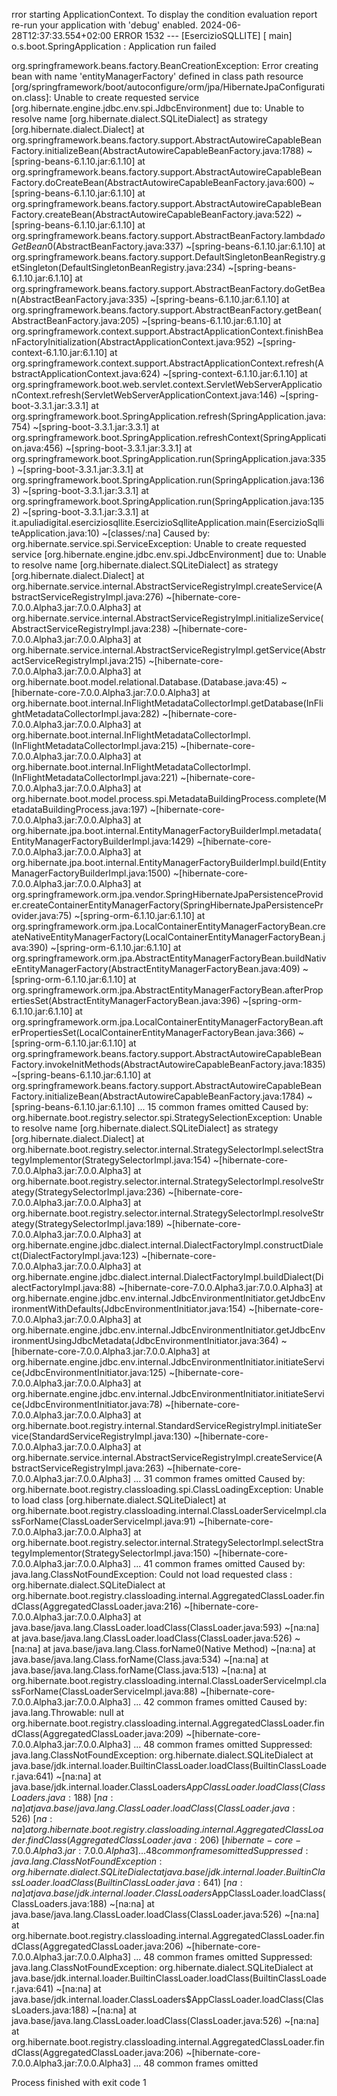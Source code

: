 rror starting ApplicationContext. To display the condition evaluation report re-run your application with 'debug' enabled.
2024-06-28T12:37:33.554+02:00 ERROR 1532 --- [EsercizioSQLLITE] [           main] o.s.boot.SpringApplication               : Application run failed

org.springframework.beans.factory.BeanCreationException: Error creating bean with name 'entityManagerFactory' defined in class path resource [org/springframework/boot/autoconfigure/orm/jpa/HibernateJpaConfiguration.class]: Unable to create requested service [org.hibernate.engine.jdbc.env.spi.JdbcEnvironment] due to: Unable to resolve name [org.hibernate.dialect.SQLiteDialect] as strategy [org.hibernate.dialect.Dialect]
at org.springframework.beans.factory.support.AbstractAutowireCapableBeanFactory.initializeBean(AbstractAutowireCapableBeanFactory.java:1788) ~[spring-beans-6.1.10.jar:6.1.10]
at org.springframework.beans.factory.support.AbstractAutowireCapableBeanFactory.doCreateBean(AbstractAutowireCapableBeanFactory.java:600) ~[spring-beans-6.1.10.jar:6.1.10]
at org.springframework.beans.factory.support.AbstractAutowireCapableBeanFactory.createBean(AbstractAutowireCapableBeanFactory.java:522) ~[spring-beans-6.1.10.jar:6.1.10]
at org.springframework.beans.factory.support.AbstractBeanFactory.lambda$doGetBean$0(AbstractBeanFactory.java:337) ~[spring-beans-6.1.10.jar:6.1.10]
at org.springframework.beans.factory.support.DefaultSingletonBeanRegistry.getSingleton(DefaultSingletonBeanRegistry.java:234) ~[spring-beans-6.1.10.jar:6.1.10]
at org.springframework.beans.factory.support.AbstractBeanFactory.doGetBean(AbstractBeanFactory.java:335) ~[spring-beans-6.1.10.jar:6.1.10]
at org.springframework.beans.factory.support.AbstractBeanFactory.getBean(AbstractBeanFactory.java:205) ~[spring-beans-6.1.10.jar:6.1.10]
at org.springframework.context.support.AbstractApplicationContext.finishBeanFactoryInitialization(AbstractApplicationContext.java:952) ~[spring-context-6.1.10.jar:6.1.10]
at org.springframework.context.support.AbstractApplicationContext.refresh(AbstractApplicationContext.java:624) ~[spring-context-6.1.10.jar:6.1.10]
at org.springframework.boot.web.servlet.context.ServletWebServerApplicationContext.refresh(ServletWebServerApplicationContext.java:146) ~[spring-boot-3.3.1.jar:3.3.1]
at org.springframework.boot.SpringApplication.refresh(SpringApplication.java:754) ~[spring-boot-3.3.1.jar:3.3.1]
at org.springframework.boot.SpringApplication.refreshContext(SpringApplication.java:456) ~[spring-boot-3.3.1.jar:3.3.1]
at org.springframework.boot.SpringApplication.run(SpringApplication.java:335) ~[spring-boot-3.3.1.jar:3.3.1]
at org.springframework.boot.SpringApplication.run(SpringApplication.java:1363) ~[spring-boot-3.3.1.jar:3.3.1]
at org.springframework.boot.SpringApplication.run(SpringApplication.java:1352) ~[spring-boot-3.3.1.jar:3.3.1]
at it.apuliadigital.eserciziosqllite.EsercizioSqlliteApplication.main(EsercizioSqlliteApplication.java:10) ~[classes/:na]
Caused by: org.hibernate.service.spi.ServiceException: Unable to create requested service [org.hibernate.engine.jdbc.env.spi.JdbcEnvironment] due to: Unable to resolve name [org.hibernate.dialect.SQLiteDialect] as strategy [org.hibernate.dialect.Dialect]
at org.hibernate.service.internal.AbstractServiceRegistryImpl.createService(AbstractServiceRegistryImpl.java:276) ~[hibernate-core-7.0.0.Alpha3.jar:7.0.0.Alpha3]
at org.hibernate.service.internal.AbstractServiceRegistryImpl.initializeService(AbstractServiceRegistryImpl.java:238) ~[hibernate-core-7.0.0.Alpha3.jar:7.0.0.Alpha3]
at org.hibernate.service.internal.AbstractServiceRegistryImpl.getService(AbstractServiceRegistryImpl.java:215) ~[hibernate-core-7.0.0.Alpha3.jar:7.0.0.Alpha3]
at org.hibernate.boot.model.relational.Database.<init>(Database.java:45) ~[hibernate-core-7.0.0.Alpha3.jar:7.0.0.Alpha3]
at org.hibernate.boot.internal.InFlightMetadataCollectorImpl.getDatabase(InFlightMetadataCollectorImpl.java:282) ~[hibernate-core-7.0.0.Alpha3.jar:7.0.0.Alpha3]
at org.hibernate.boot.internal.InFlightMetadataCollectorImpl.<init>(InFlightMetadataCollectorImpl.java:215) ~[hibernate-core-7.0.0.Alpha3.jar:7.0.0.Alpha3]
at org.hibernate.boot.internal.InFlightMetadataCollectorImpl.<init>(InFlightMetadataCollectorImpl.java:221) ~[hibernate-core-7.0.0.Alpha3.jar:7.0.0.Alpha3]
at org.hibernate.boot.model.process.spi.MetadataBuildingProcess.complete(MetadataBuildingProcess.java:197) ~[hibernate-core-7.0.0.Alpha3.jar:7.0.0.Alpha3]
at org.hibernate.jpa.boot.internal.EntityManagerFactoryBuilderImpl.metadata(EntityManagerFactoryBuilderImpl.java:1429) ~[hibernate-core-7.0.0.Alpha3.jar:7.0.0.Alpha3]
at org.hibernate.jpa.boot.internal.EntityManagerFactoryBuilderImpl.build(EntityManagerFactoryBuilderImpl.java:1500) ~[hibernate-core-7.0.0.Alpha3.jar:7.0.0.Alpha3]
at org.springframework.orm.jpa.vendor.SpringHibernateJpaPersistenceProvider.createContainerEntityManagerFactory(SpringHibernateJpaPersistenceProvider.java:75) ~[spring-orm-6.1.10.jar:6.1.10]
at org.springframework.orm.jpa.LocalContainerEntityManagerFactoryBean.createNativeEntityManagerFactory(LocalContainerEntityManagerFactoryBean.java:390) ~[spring-orm-6.1.10.jar:6.1.10]
at org.springframework.orm.jpa.AbstractEntityManagerFactoryBean.buildNativeEntityManagerFactory(AbstractEntityManagerFactoryBean.java:409) ~[spring-orm-6.1.10.jar:6.1.10]
at org.springframework.orm.jpa.AbstractEntityManagerFactoryBean.afterPropertiesSet(AbstractEntityManagerFactoryBean.java:396) ~[spring-orm-6.1.10.jar:6.1.10]
at org.springframework.orm.jpa.LocalContainerEntityManagerFactoryBean.afterPropertiesSet(LocalContainerEntityManagerFactoryBean.java:366) ~[spring-orm-6.1.10.jar:6.1.10]
at org.springframework.beans.factory.support.AbstractAutowireCapableBeanFactory.invokeInitMethods(AbstractAutowireCapableBeanFactory.java:1835) ~[spring-beans-6.1.10.jar:6.1.10]
at org.springframework.beans.factory.support.AbstractAutowireCapableBeanFactory.initializeBean(AbstractAutowireCapableBeanFactory.java:1784) ~[spring-beans-6.1.10.jar:6.1.10]
... 15 common frames omitted
Caused by: org.hibernate.boot.registry.selector.spi.StrategySelectionException: Unable to resolve name [org.hibernate.dialect.SQLiteDialect] as strategy [org.hibernate.dialect.Dialect]
at org.hibernate.boot.registry.selector.internal.StrategySelectorImpl.selectStrategyImplementor(StrategySelectorImpl.java:154) ~[hibernate-core-7.0.0.Alpha3.jar:7.0.0.Alpha3]
at org.hibernate.boot.registry.selector.internal.StrategySelectorImpl.resolveStrategy(StrategySelectorImpl.java:236) ~[hibernate-core-7.0.0.Alpha3.jar:7.0.0.Alpha3]
at org.hibernate.boot.registry.selector.internal.StrategySelectorImpl.resolveStrategy(StrategySelectorImpl.java:189) ~[hibernate-core-7.0.0.Alpha3.jar:7.0.0.Alpha3]
at org.hibernate.engine.jdbc.dialect.internal.DialectFactoryImpl.constructDialect(DialectFactoryImpl.java:123) ~[hibernate-core-7.0.0.Alpha3.jar:7.0.0.Alpha3]
at org.hibernate.engine.jdbc.dialect.internal.DialectFactoryImpl.buildDialect(DialectFactoryImpl.java:88) ~[hibernate-core-7.0.0.Alpha3.jar:7.0.0.Alpha3]
at org.hibernate.engine.jdbc.env.internal.JdbcEnvironmentInitiator.getJdbcEnvironmentWithDefaults(JdbcEnvironmentInitiator.java:154) ~[hibernate-core-7.0.0.Alpha3.jar:7.0.0.Alpha3]
at org.hibernate.engine.jdbc.env.internal.JdbcEnvironmentInitiator.getJdbcEnvironmentUsingJdbcMetadata(JdbcEnvironmentInitiator.java:364) ~[hibernate-core-7.0.0.Alpha3.jar:7.0.0.Alpha3]
at org.hibernate.engine.jdbc.env.internal.JdbcEnvironmentInitiator.initiateService(JdbcEnvironmentInitiator.java:125) ~[hibernate-core-7.0.0.Alpha3.jar:7.0.0.Alpha3]
at org.hibernate.engine.jdbc.env.internal.JdbcEnvironmentInitiator.initiateService(JdbcEnvironmentInitiator.java:78) ~[hibernate-core-7.0.0.Alpha3.jar:7.0.0.Alpha3]
at org.hibernate.boot.registry.internal.StandardServiceRegistryImpl.initiateService(StandardServiceRegistryImpl.java:130) ~[hibernate-core-7.0.0.Alpha3.jar:7.0.0.Alpha3]
at org.hibernate.service.internal.AbstractServiceRegistryImpl.createService(AbstractServiceRegistryImpl.java:263) ~[hibernate-core-7.0.0.Alpha3.jar:7.0.0.Alpha3]
... 31 common frames omitted
Caused by: org.hibernate.boot.registry.classloading.spi.ClassLoadingException: Unable to load class [org.hibernate.dialect.SQLiteDialect]
at org.hibernate.boot.registry.classloading.internal.ClassLoaderServiceImpl.classForName(ClassLoaderServiceImpl.java:91) ~[hibernate-core-7.0.0.Alpha3.jar:7.0.0.Alpha3]
at org.hibernate.boot.registry.selector.internal.StrategySelectorImpl.selectStrategyImplementor(StrategySelectorImpl.java:150) ~[hibernate-core-7.0.0.Alpha3.jar:7.0.0.Alpha3]
... 41 common frames omitted
Caused by: java.lang.ClassNotFoundException: Could not load requested class : org.hibernate.dialect.SQLiteDialect
at org.hibernate.boot.registry.classloading.internal.AggregatedClassLoader.findClass(AggregatedClassLoader.java:216) ~[hibernate-core-7.0.0.Alpha3.jar:7.0.0.Alpha3]
at java.base/java.lang.ClassLoader.loadClass(ClassLoader.java:593) ~[na:na]
at java.base/java.lang.ClassLoader.loadClass(ClassLoader.java:526) ~[na:na]
at java.base/java.lang.Class.forName0(Native Method) ~[na:na]
at java.base/java.lang.Class.forName(Class.java:534) ~[na:na]
at java.base/java.lang.Class.forName(Class.java:513) ~[na:na]
at org.hibernate.boot.registry.classloading.internal.ClassLoaderServiceImpl.classForName(ClassLoaderServiceImpl.java:88) ~[hibernate-core-7.0.0.Alpha3.jar:7.0.0.Alpha3]
... 42 common frames omitted
Caused by: java.lang.Throwable: null
at org.hibernate.boot.registry.classloading.internal.AggregatedClassLoader.findClass(AggregatedClassLoader.java:209) ~[hibernate-core-7.0.0.Alpha3.jar:7.0.0.Alpha3]
... 48 common frames omitted
Suppressed: java.lang.ClassNotFoundException: org.hibernate.dialect.SQLiteDialect
at java.base/jdk.internal.loader.BuiltinClassLoader.loadClass(BuiltinClassLoader.java:641) ~[na:na]
at java.base/jdk.internal.loader.ClassLoaders$AppClassLoader.loadClass(ClassLoaders.java:188) ~[na:na]
at java.base/java.lang.ClassLoader.loadClass(ClassLoader.java:526) ~[na:na]
at org.hibernate.boot.registry.classloading.internal.AggregatedClassLoader.findClass(AggregatedClassLoader.java:206) ~[hibernate-core-7.0.0.Alpha3.jar:7.0.0.Alpha3]
... 48 common frames omitted
Suppressed: java.lang.ClassNotFoundException: org.hibernate.dialect.SQLiteDialect
at java.base/jdk.internal.loader.BuiltinClassLoader.loadClass(BuiltinClassLoader.java:641) ~[na:na]
at java.base/jdk.internal.loader.ClassLoaders$AppClassLoader.loadClass(ClassLoaders.java:188) ~[na:na]
at java.base/java.lang.ClassLoader.loadClass(ClassLoader.java:526) ~[na:na]
at org.hibernate.boot.registry.classloading.internal.AggregatedClassLoader.findClass(AggregatedClassLoader.java:206) ~[hibernate-core-7.0.0.Alpha3.jar:7.0.0.Alpha3]
... 48 common frames omitted
Suppressed: java.lang.ClassNotFoundException: org.hibernate.dialect.SQLiteDialect
at java.base/jdk.internal.loader.BuiltinClassLoader.loadClass(BuiltinClassLoader.java:641) ~[na:na]
at java.base/jdk.internal.loader.ClassLoaders$AppClassLoader.loadClass(ClassLoaders.java:188) ~[na:na]
at java.base/java.lang.ClassLoader.loadClass(ClassLoader.java:526) ~[na:na]
at org.hibernate.boot.registry.classloading.internal.AggregatedClassLoader.findClass(AggregatedClassLoader.java:206) ~[hibernate-core-7.0.0.Alpha3.jar:7.0.0.Alpha3]
... 48 common frames omitted


Process finished with exit code 1